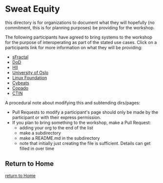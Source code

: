 # Sweat Equity
this directory is for organizations to
document what they will hopefully
(no commitment, this is for planning purposes)
be providing for the workshop.

The following participants have agreed
to bring systems to the workshop for
the purpose of interoperating
as part of the stated use cases.
Click on a participants link
for more information on what they
will be providing:
- [sFractal](./sFractal/README.md)
- [DoD](./DoD/README.md)
- [HII](HII/README.md)
- [University of Oslo](./UniversityOslo/README.md)
- [Linux Foundation](./LinuxFoundation/README.md)
- [Cybeats](./Cybeats/README.md)
- [Copado](./Copado/README.md)
- [CTIN](./CTIN/README.md)

A procedural note about modifying this
and subtending dirs/pages:
- Pull Requests to modify a participant's page should only be made by the participant
or with their express permission.
- If you plan to bring something to the workshop, make a Pull Request:
   + adding your org to the end of the list
   + make a subdirectory
   + make a README.md in the subdirectory
   + note that initially just creating the file is sufficient. Details can get filled in over time


## Return to Home
[return to Home](../index.md)
